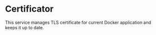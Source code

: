 # Certificator

This service manages TLS certificate for current Docker application and keeps it up to date.
